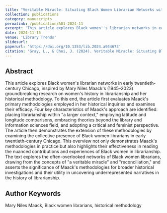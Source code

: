 ```yaml
---
title: "Veritable Miracle: Situating Black Women Librarian Networks within a Feminist Historical Paradigm"
collection: publications
category: manuscripts
permalink: /publication/A01-2024-11
excerpt: 'This article explores Black women''s librarian networks in early twentieth-century Chicago, inspired by Mary Niles Maack''s (1945–2023) groundbreaking research on women''s history in librarianship and her historical methodology.'
date: 2024-11-15
venue: 'Library Trends'
slidesurl: 
paperurl: 'https://doi.org/10.1353/lib.2024.a944673'
citation: 'Gray, L., & Choi, J. (2024). Veritable Miracle: Situating Black Women Librarian Networks within a Feminist Historical Paradigm. Library Trends, 72(3), 426-444.'
---
```


Abstract
---

This article explores Black women's librarian networks in early twentieth-century Chicago, inspired by Mary Niles Maack's (1945–2023) groundbreaking research on women's history in librarianship and her historical methodology. To this end, the article first evaluates Maack's primary methodologies employed in her historical inquiries and examines their efficacy. Four key characteristics of Maack's approach are identified: placing librarianship within "a larger context," employing latitude and longitude comparisons, embracing theories beyond the library and information sciences field, and adopting a critical and feminist perspective. The article then demonstrates the extension of these methodologies by examining the collective presence of Black women librarians in early twentieth-century Chicago. This overview not only demonstrates Maack's methodologies in practice but also highlights their effectiveness in reading the nuanced contributions and experiences of Black women in librarianship. The text explores the often-overlooked networks of Black women librarians, drawing from the concepts of "a veritable miracle" and "reconciliation," and asserts the significance of Maack's methodologies for broader historical investigations and their utility in uncovering underrepresented narratives in the history of librarianship.

Author Keywords
---
Mary Niles Maack, Black women librarians, historical methodology
